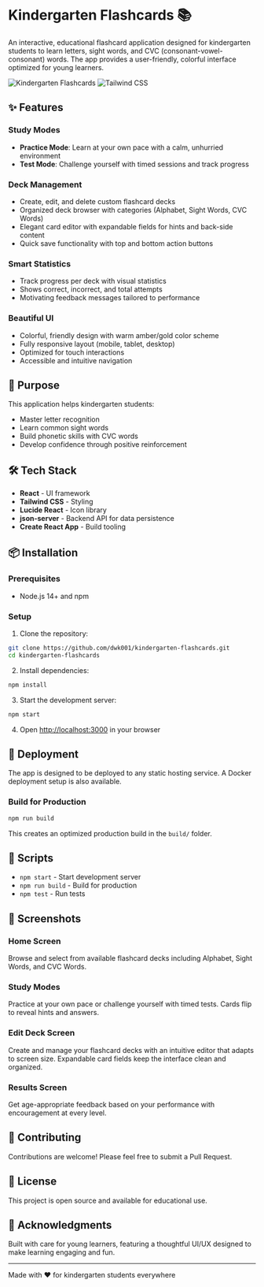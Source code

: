 # Kindergarten Flashcards 📚

An interactive, educational flashcard application designed for kindergarten students to learn letters, sight words, and CVC (consonant-vowel-consonant) words. The app provides a user-friendly, colorful interface optimized for young learners.

![Kindergarten Flashcards](https://img.shields.io/badge/react-18.2.0-61dafb?logo=react)
![Tailwind CSS](https://img.shields.io/badge/tailwind-3.3.0-38bdf8?logo=tailwindcss)

## ✨ Features

### Study Modes
- **Practice Mode**: Learn at your own pace with a calm, unhurried environment
- **Test Mode**: Challenge yourself with timed sessions and track progress

### Deck Management
- Create, edit, and delete custom flashcard decks
- Organized deck browser with categories (Alphabet, Sight Words, CVC Words)
- Elegant card editor with expandable fields for hints and back-side content
- Quick save functionality with top and bottom action buttons

### Smart Statistics
- Track progress per deck with visual statistics
- Shows correct, incorrect, and total attempts
- Motivating feedback messages tailored to performance

### Beautiful UI
- Colorful, friendly design with warm amber/gold color scheme
- Fully responsive layout (mobile, tablet, desktop)
- Optimized for touch interactions
- Accessible and intuitive navigation

## 🎯 Purpose

This application helps kindergarten students:
- Master letter recognition
- Learn common sight words
- Build phonetic skills with CVC words
- Develop confidence through positive reinforcement

## 🛠️ Tech Stack

- **React** - UI framework
- **Tailwind CSS** - Styling
- **Lucide React** - Icon library
- **json-server** - Backend API for data persistence
- **Create React App** - Build tooling

## 📦 Installation

### Prerequisites
- Node.js 14+ and npm

### Setup

1. Clone the repository:
```bash
git clone https://github.com/dwk001/kindergarten-flashcards.git
cd kindergarten-flashcards
```

2. Install dependencies:
```bash
npm install
```

3. Start the development server:
```bash
npm start
```

4. Open [http://localhost:3000](http://localhost:3000) in your browser

## 🚀 Deployment

The app is designed to be deployed to any static hosting service. A Docker deployment setup is also available.

### Build for Production

```bash
npm run build
```

This creates an optimized production build in the `build/` folder.

## 📝 Scripts

- `npm start` - Start development server
- `npm run build` - Build for production
- `npm test` - Run tests

## 🎨 Screenshots

### Home Screen
Browse and select from available flashcard decks including Alphabet, Sight Words, and CVC Words.

### Study Modes
Practice at your own pace or challenge yourself with timed tests. Cards flip to reveal hints and answers.

### Edit Deck Screen
Create and manage your flashcard decks with an intuitive editor that adapts to screen size. Expandable card fields keep the interface clean and organized.

### Results Screen
Get age-appropriate feedback based on your performance with encouragement at every level.

## 🤝 Contributing

Contributions are welcome! Please feel free to submit a Pull Request.

## 📄 License

This project is open source and available for educational use.

## 🙏 Acknowledgments

Built with care for young learners, featuring a thoughtful UI/UX designed to make learning engaging and fun.

---

Made with ❤️ for kindergarten students everywhere
